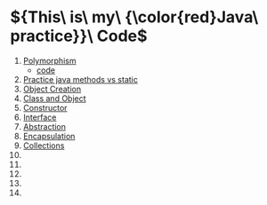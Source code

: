 
# ${This\ is\ my\ {\color{red}Java\ practice}}\ Code$
<ol>
<li>
<a href="https://www.javatpoint.com/method-overloading-in-java">Polymorphism</a>
<ul>
<li><a href="https://onecompiler.com/java/3yunymetz">code</a></li>

</ul>
</li>
<li>
<a href="https://onecompiler.com/java/3yuk6bd99">Practice java methods vs static </a>
</li>
<li>
<a href="https://onecompiler.com/java/3yukavmqr">Object Creation</a>
</li>
<li>
<a href="https://onecompiler.com/tutorials/java/oops/classes-and-objects">Class and Object</a>
</li>
<li>
<a href="https://onecompiler.com/tutorials/java/oops/constructor">Constructor</a>
</li>
<li>
<a href="https://onecompiler.com/tutorials/java/oops/interfaces-in-java">Interface</a>
</li>
<li>
<a href="https://onecompiler.com/tutorials/java/oops/abstraction">Abstraction</a>
</li>
<li>
<a href="https://onecompiler.com/tutorials/java/oops/encapsulation">Encapsulation</a>
</li>
  <li>
<a href="https://onecompiler.com/tutorials/java/collections/collections-framework"> Collections  </a>
</li>
    <li>
<a href="    ">   </a>
</li>
    <li>
<a href="    ">   </a>
</li>
    <li>
<a href="    ">   </a>
</li>
    <li>
<a href="    ">   </a>
</li>  <li>
<a href="    ">   </a>
</li>
</ol>
